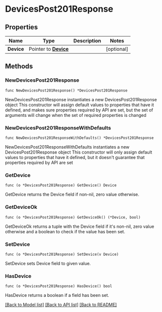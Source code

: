 # DevicesPost201Response

## Properties

Name | Type | Description | Notes
------------ | ------------- | ------------- | -------------
**Device** | Pointer to [**Device**](Device.md) |  | [optional] 

## Methods

### NewDevicesPost201Response

`func NewDevicesPost201Response() *DevicesPost201Response`

NewDevicesPost201Response instantiates a new DevicesPost201Response object
This constructor will assign default values to properties that have it defined,
and makes sure properties required by API are set, but the set of arguments
will change when the set of required properties is changed

### NewDevicesPost201ResponseWithDefaults

`func NewDevicesPost201ResponseWithDefaults() *DevicesPost201Response`

NewDevicesPost201ResponseWithDefaults instantiates a new DevicesPost201Response object
This constructor will only assign default values to properties that have it defined,
but it doesn't guarantee that properties required by API are set

### GetDevice

`func (o *DevicesPost201Response) GetDevice() Device`

GetDevice returns the Device field if non-nil, zero value otherwise.

### GetDeviceOk

`func (o *DevicesPost201Response) GetDeviceOk() (*Device, bool)`

GetDeviceOk returns a tuple with the Device field if it's non-nil, zero value otherwise
and a boolean to check if the value has been set.

### SetDevice

`func (o *DevicesPost201Response) SetDevice(v Device)`

SetDevice sets Device field to given value.

### HasDevice

`func (o *DevicesPost201Response) HasDevice() bool`

HasDevice returns a boolean if a field has been set.


[[Back to Model list]](../README.md#documentation-for-models) [[Back to API list]](../README.md#documentation-for-api-endpoints) [[Back to README]](../README.md)


